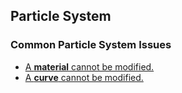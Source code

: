 ## Particle System
### Common Particle System Issues
- [A **material** cannot be modified.](Particle%20System/Readonly%20Materials.md)
- [A **curve** cannot be modified.](Particle%20System/Hidden%20Preview.md)